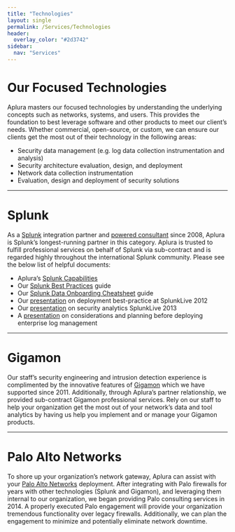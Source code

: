 ```yaml
---
title: "Technologies"
layout: single
permalink: /Services/Technologies
header:
  overlay_color: "#2d3742"
sidebar:
  nav: "Services"
---
```

# Our Focused Technologies

Aplura masters our focused technologies by understanding the underlying concepts such as networks, systems, and users. This provides the foundation to best leverage software and other products to meet our client’s needs. Whether commercial, open-source, or custom, we can ensure our clients get the most out of their technology in the following areas:

*   Security data management (e.g. log data collection instrumentation and analysis)
*   Security architecture evaluation, design, and deployment
*   Network data collection instrumentation
*   Evaluation, design and deployment of security solutions

---

# Splunk

As a [Splunk](https://www.splunk.com/) integration partner and [powered consultant](https://www.splunk.com/view/partner-directory/SP-CAAAGQY) since 2008, Aplura is Splunk’s longest-running partner in this category. Aplura is trusted to fulfill professional services on behalf of Splunk via sub-contract and is regarded highly throughout the international Splunk community. Please see the below list of helpful documents:

*   Aplura’s [Splunk Capabilities](/assets/pdf/Aplura_Splunk_Overivew.pdf)
*   Our [Splunk Best Practices](assets/pdf/Splunk_Best_Practices.pdf) guide
*   Our [Splunk Data Onboarding Cheatsheet](assets/pdf/data_onboarding_cheat_sheet_v2.pdf) guide
*   Our [presentation](assets/pdf/SplunkLive2012-Workshop-Architecture.pdf) on deployment best-practice at SplunkLive 2012
*   Our [presentation](assets/pdf/Splunk201312-Security_Analytics.pdf) on security analytics SplunkLive 2013
*   A [presentation](assets/pdf/Look_Before_You_SIM_201102.pdf) on considerations and planning before deploying enterprise log management

---

# Gigamon

Our staff’s security engineering and intrusion detection experience is complimented by the innovative features of [Gigamon](https://www.gigamon.com/) which we have supported since 2011\. Additionally, through Aplura’s partner relationship, we provided sub-contract Gigamon professional services. Rely on our staff to help your organization get the most out of your network’s data and tool analytics by having us help you implement and or manage your Gigamon products.

---

# Palo Alto Networks

To shore up your organization’s network gateway, Aplura can assist with your [Palo Alto Networks](https://www.paloaltonetworks.com/) deployment. After integrating with Palo firewalls for years with other technologies (Splunk and Gigamon), and leveraging them internal to our organization, we began providing Palo consulting services in 2014\. A properly executed Palo engagement will provide your organization tremendous functionality over legacy firewalls. Additionally, we can plan the engagement to minimize and potentially eliminate network downtime.
